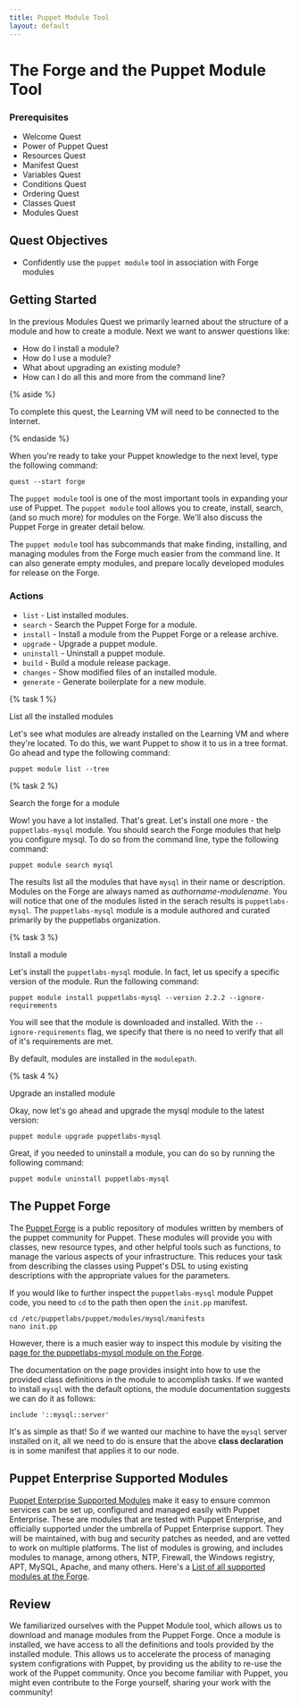 ```yaml
---
title: Puppet Module Tool
layout: default
---
```


# The Forge and the Puppet Module Tool

### Prerequisites

- Welcome Quest
- Power of Puppet Quest
- Resources Quest
- Manifest Quest
- Variables Quest
- Conditions Quest
- Ordering Quest
- Classes Quest
- Modules Quest

## Quest Objectives

- Confidently use the `puppet module` tool in association with Forge modules

## Getting Started

In the previous Modules Quest we primarily learned about the structure of a module and how to create a module. Next we want to answer questions like: 

- How do I install a module?
- How do I use a module?
- What about upgrading an existing module?
- How can I do all this and more from the command line?

{% aside %}

To complete this quest, the Learning VM will need to be connected to the Internet.

{% endaside %}
 
When you're ready to take your Puppet knowledge to the next level, type the following command:

	quest --start forge

The `puppet module` tool is one of the most important tools in expanding your use of Puppet. The `puppet module` tool allows you to create, install, search, (and so much more) for modules on the Forge. We'll also discuss the Puppet Forge in greater detail below.

The `puppet module` tool has subcommands that make finding, installing, and managing modules from the Forge much easier from the command line. It can also generate empty modules, and prepare locally developed modules for release on the Forge. 

### Actions

- `list` - List installed modules.
- `search` - Search the Puppet Forge for a module.
- `install` - Install a module from the Puppet Forge or a release archive.
- `upgrade` - Upgrade a puppet module.
- `uninstall` - Uninstall a puppet module.
- `build` - Build a module release package.
- `changes` - Show modified files of an installed module.
- `generate` - Generate boilerplate for a new module.


{% task 1 %}

List all the installed modules

Let's see what modules are already installed on the Learning VM and where they're located. To do this, we want Puppet to show it to us in a tree format. Go ahead and type the following command: 

	puppet module list --tree

{% task 2 %}

Search the forge for a module

Wow! you have a lot installed. That's great. Let's install one more - the `puppetlabs-mysql` module. You should search the Forge modules that help you configure mysql. To do so from the command line, type the following command:

	puppet module search mysql 

The results list all the modules that have `mysql` in their name or description. Modules on the Forge are always named as _authorname-modulename_. You will notice that one of the modules listed in the serach results is `puppetlabs-mysql`. The `puppetlabs-mysql` module is a module authored and curated primarily by the puppetlabs organization.

{% task 3 %}

Install a module 

Let's install the `puppetlabs-mysql` module. In fact, let us specify a specific version of the module. Run the following command:

	puppet module install puppetlabs-mysql --version 2.2.2 --ignore-requirements

You will see that the module is downloaded and installed. With the `--ignore-requirements` flag, we specify that there is no need to verify that all of it's requirements are met. 

By default, modules are installed in the `modulepath`.

{% task 4 %}

Upgrade an installed module

Okay, now let's go ahead and upgrade the mysql module to the latest version:

	puppet module upgrade puppetlabs-mysql

Great, if you needed to uninstall a module, you can do so by running the following command:

	puppet module uninstall puppetlabs-mysql

## The Puppet Forge

The [Puppet Forge](http://forge.puppetlabs.com) is a public repository of modules written by members of the puppet community for Puppet. These modules will provide you with classes, new resource types, and other helpful tools such as functions, to manage the various aspects of your infrastructure. This reduces your task from describing the classes using Puppet's DSL to using existing descriptions with the appropriate values for the parameters.

If you would like to further inspect the `puppetlabs-mysql` module Puppet code, you need to `cd` to the path then open the `init.pp` manifest.  

    cd /etc/puppetlabs/puppet/modules/mysql/manifests   
    nano init.pp

However, there is a much easier way to inspect this module by visiting the [page for the puppetlabs-mysql module on the Forge](http://forge.puppetlabs.com/puppetlabs/mysql).

The documentation on the page provides insight into how to use the provided class definitions in the module to accomplish tasks. If we wanted to install `mysql` with the default options, the module documentation suggests we can do it as follows:

	include '::mysql::server'

It's as simple as that! So if we wanted our machine to have the `mysql` server installed on it, all we need to do is ensure that the above **class declaration** is in some manifest that applies it to our node.

## Puppet Enterprise Supported Modules

[Puppet Enterprise Supported Modules](https://forge.puppetlabs.com/supported) make it easy to ensure common services can be set up, configured and managed easily with Puppet Enterprise. These are modules that are tested with Puppet Enterprise, and officially supported under the umbrella of Puppet Enterprise support. They will be maintained, with bug and security patches as needed, and are vetted to work on multiple platforms. The list of modules is growing, and includes modules to manage, among others, NTP, Firewall, the Windows registry, APT, MySQL, Apache, and many others. Here's a [List of all supported modules at the Forge](https://forge.puppetlabs.com/modules?supported=yes).

## Review

We familiarized ourselves with the Puppet Module tool, which allows us to download and manage modules from the Puppet Forge. Once a module is installed, we have access to all the definitions and tools provided by the installed module. This allows us to accelerate the process of managing system configrations with Puppet, by providing us the ability to re-use the work of the Puppet community. Once you become familiar with Puppet, you might even contribute to the Forge yourself, sharing your work with the community!


